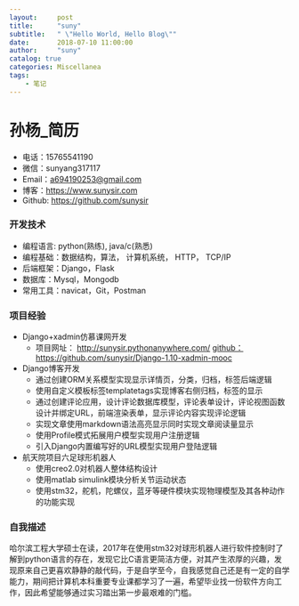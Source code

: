 ```yaml
---
layout:     post
title:      "suny"
subtitle:   " \"Hello World, Hello Blog\""
date:       2018-07-10 11:00:00
author:     "suny"
catalog: true
categories: Miscellanea
tags:
    - 笔记
---
```






# 孙杨_简历

- 电话：15765541190
- 微信：sunyang317117
- Email：a694190253@gmail.com
- 博客：<a href="https://www.sunysir.com">https://www.sunysir.com</a>
- Github: <a href="https://github.com/sunysir">https://github.com/sunysir</a>

### 开发技术

- 编程语言: python(熟练),  java/c(熟悉)
- 编程基础：数据结构，算法， 计算机系统， HTTP， TCP/IP
- 后端框架：Django，Flask
- 数据库：Mysql，Mongodb
- 常用工具：navicat，Git，Postman

### 项目经验
- Django+xadmin仿慕课网开发
  - 项目网址： <a href="http://sunysir.pythonanywhere.com/">http://sunysir.pythonanywhere.com/</a>    <a href="https://github.com/sunysir/Django-1.10-xadmin-mooc">github：https://github.com/sunysir/Django-1.10-xadmin-mooc</a>
- Django博客开发
  - 通过创建ORM关系模型实现显示详情页，分类，归档，标签后端逻辑
  - 使用自定义模板标签templatetags实现博客右侧归档，标签的显示
  - 通过创建评论应用，设计评论数据库模型，评论表单设计，评论视图函数设计并绑定URL，前端渲染表单，显示评论内容实现评论逻辑
  - 实现文章使用markdown语法高亮显示同时实现文章阅读量显示
  - 使用Profile模式拓展用户模型实现用户注册逻辑
  - 引入Django内置编写好的URL模型实现用户登陆逻辑
- 航天院项目六足球形机器人
  - 使用creo2.0对机器人整体结构设计
  - 使用matlab simulink模块分析关节运动状态
  - 使用stm32，舵机，陀螺仪，蓝牙等硬件模块实现物理模型及其各种动作的功能实现

### 自我描述

​	哈尔滨工程大学硕士在读，2017年在使用stm32对球形机器人进行软件控制时了解到python语言的存在，发现它比C语言更简洁方便，对其产生浓厚的兴趣，发现原来自己更喜欢静静的敲代码，于是自学至今，自我感觉自己还是有一定的自学能力，期间把计算机本科重要专业课都学习了一遍，希望毕业找一份软件方向工作，因此希望能够通过实习踏出第一步最艰难的门槛。

